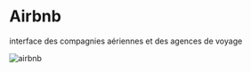 # Airbnb
interface des compagnies aériennes et des agences de voyage

![airbnb](https://user-images.githubusercontent.com/89531771/156932907-f3da1f92-9cee-48f4-b814-13c120afa0d7.png)

